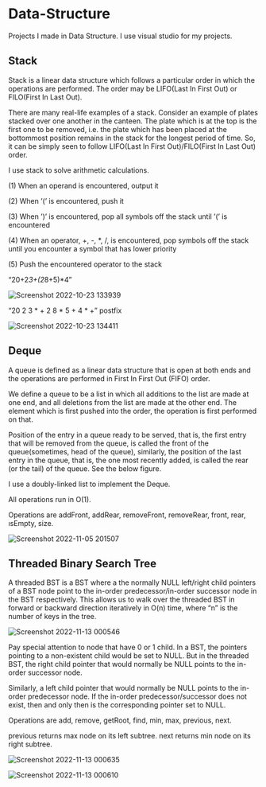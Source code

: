 # Data-Structure
Projects I made in Data Structure. I use visual studio for my projects.

## Stack

Stack is a linear data structure which follows a particular order in which the operations are performed. The order may be LIFO(Last In First Out) or FILO(First In Last Out).

There are many real-life examples of a stack. Consider an example of plates stacked over one another in the canteen. The plate which is at the top is the first one to be removed, i.e. the plate which has been placed at the bottommost position remains in the stack for the longest period of time. So, it can be simply seen to follow LIFO(Last In First Out)/FILO(First In Last Out) order.

I use stack to solve arithmetic calculations.

(1) When an operand is encountered, output it

(2) When ’(’ is encountered, push it

(3) When ’)’ is encountered, pop all symbols off the stack until ’(’ is encountered

(4) When an operator, +, -, *, /, is encountered, pop symbols off the stack until you encounter a symbol that has
lower priority

(5) Push the encountered operator to the stack

“20+2*3+(2*8+5)*4”

![Screenshot 2022-10-23 133939](https://user-images.githubusercontent.com/102357822/197387496-5139aa4d-4e5a-49d6-b1ac-b4806768ebbc.png)


“20 2 3 * + 2 8 * 5 + 4 * +” postfix

![Screenshot 2022-10-23 134411](https://user-images.githubusercontent.com/102357822/197387682-d7127fa2-c27f-4df2-8f4c-e097069ae85c.png)

## Deque

A queue is defined as a linear data structure that is open at both ends and the operations are performed in First In First Out (FIFO) order.

We define a queue to be a list in which all additions to the list are made at one end, and all deletions from the list are made at the other end.  The element which is first pushed into the order, the operation is first performed on that.

Position of the entry in a queue ready to be served, that is, the first entry that will be removed from the queue, is called the front of the queue(sometimes, head of the queue), similarly, the position of the last entry in the queue, that is, the one most recently added, is called the rear (or the tail) of the queue. See the below figure.

I use a doubly-linked list to implement the Deque.

All operations run in O(1).

Operations are addFront, addRear, removeFront, removeRear, front, rear, ısEmpty, size.


![Screenshot 2022-11-05 201507](https://user-images.githubusercontent.com/102357822/200132754-6ff105ce-fde7-4a17-b56e-ee28f869c22c.png)


## Threaded Binary Search Tree

A threaded BST is a BST where a the normally NULL left/right child pointers of a BST node point to the in-order predecessor/in-order successor node in the BST respectively. This allows us to walk over the threaded BST in forward or backward direction iteratively in O(n) time, where “n” is the number of keys in the tree.

![Screenshot 2022-11-13 000546](https://user-images.githubusercontent.com/102357822/201494619-4ce11ce1-3832-4e5b-b8ae-8eb45c342875.png)


Pay special attention to node that have 0 or 1 child. In a BST, the pointers pointing to a non-existent child would be set to NULL. But in the threaded BST, the right child pointer that would normally be NULL points to the in-order successor node.

Similarly, a left child pointer that would normally be NULL points to the in-order predecessor node. If the in-order predecessor/successor does not exist, then and only then is the corresponding pointer set to NULL.

Operations are add, remove, getRoot, find, min, max, previous, next.

previous returns max node on its left subtree.
next returns min node on its right subtree.

![Screenshot 2022-11-13 000635](https://user-images.githubusercontent.com/102357822/201494738-025980fe-f90d-4acc-8aa7-6435f397c5cc.png)

![Screenshot 2022-11-13 000610](https://user-images.githubusercontent.com/102357822/201494740-7ac6ab02-3461-4bbc-8216-0c8d1f127705.png)

